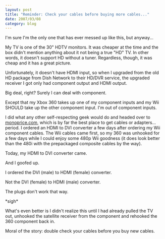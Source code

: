 ```yaml
---
layout: post
title: "Reminder: Check your cables before buying more cables..."
date: 2007/03/08
category: blog
---
```


I'm sure I'm the only one that has ever messed up like this, but anyway... 

My TV is one of the 30" HDTV monitors. It was cheaper at the time and the box didn't mention anything about it not being a true "HD" TV. In other words, it doesn't support HD without a tuner. Regardless, though, it was cheap and it has a great picture.

Unfortunately, it doesn't have HDMI input, so when I upgraded from the old HD package from Dish Network to their HD/DVR service, the upgraded receiver I got only had component output and HDMI output.

Big deal, right? Surely I can deal with component. 

Except that my Xbox 360 takes up one of my component inputs and my Wii SHOULD take up the other component input. I'm out of component inputs. 

I did what any other self-respecting geek would do and headed over to [monoprice.com](http://www.monoprice.com), which is by far the best place to get cables or adapters... period. I ordered an HDMI to DVI converter a few days after ordering my Wii component cables. The Wii cables came first, so my 360 was unhooked for a few days while I could enjoy some 480p Wii goodness (it does look better than the 480i with the prepackaged composite cables by the way). 

Today, my HDMI to DVI converter came. 

And I goofed up. 

I ordered the DVI (male) to HDMI (female) converter. 

Not the DVI (female) to HDMI (male) converter. 

The plugs don't work that way. 

\*sigh\*

What's even better is I didn't realize this until I had already pulled the TV out, unhooked the satellite receiver from the component and rehooked the 360 component back in. 

Moral of the story: double check your cables before you buy new cables.


